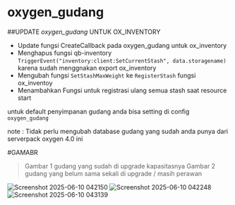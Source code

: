 # oxygen_gudang

##UPDATE *oxygen_gudang* UNTUK OX_INVENTORY

+ Update fungsi CreateCallback pada oxygen_gudang untuk ox_inventory
+ Menghapus fungsi qb-inventory `TriggerEvent("inventory:client:SetCurrentStash", data.storagename)` karena sudah menggnakan export ox_inventory
+ Mengubah fungsi `SetStashMaxWeight` ke `RegisterStash` fungsi ox_inventoy 
+ Menambahkan Fungsi untuk registrasi ulang semua stash saat resource start

untuk default penyimpanan gudang anda bisa setting di config `oxygen_gudang`

note : Tidak perlu mengubah database gudang yang sudah anda punya dari serverpack oxygen 4.0 ini

#GAMABR
> Gambar 1 gudang yang sudah di upgrade kapasitasnya
> Gambar 2 gudang yang belum sama sekali di upgrade / masih perawan

![Screenshot 2025-06-10 042150](https://github.com/user-attachments/assets/a30359d4-7067-45f6-a071-bb2ca1a1e855)
![Screenshot 2025-06-10 042248](https://github.com/user-attachments/assets/17de45ad-5a30-4a0f-9759-5d652970327a)
![Screenshot 2025-06-10 043139](https://github.com/user-attachments/assets/a5df1a9f-8538-4f6b-a555-4f6b4051c5e9)
